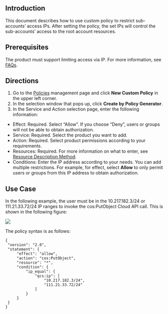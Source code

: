 ## Introduction
This document describes how to use custom policy to restrict sub-accounts’ access IPs. After setting the policy, the set IPs will control the sub-accounts’ access to the root account resources. 
## Prerequisites
The product must support limiting access via IP. For more information, see [FAQs](https://intl.cloud.tencent.com/document/product/598/18795).
## Directions
1. Go to the [Policies](https://console.cloud.tencent.com/cam/policy) management page and click **New Custom Policy** in the upper left corner.
3. In the selection window that pops up, click **Create by Policy Generator**.
4. In the Service and Action selection page, enter the following information:
  - Effect: Required. Select “Allow”. If you choose “Deny”, users or groups will not be able to obtain authorization.
  - Service: Required. Select the product you want to add.
  - Action: Required. Select product permissions according to your requirements.
  - Resources: Required. For more information on what to enter, see [Resource Description Method](https://intl.cloud.tencent.com/document/product/598/10606).
  - Conditions: Enter the IP address according to your needs. You can add multiple restrictions. For example, for effect, select **Allow** to only permit users or groups from this IP address to obtain authorization.

## Use Case
In the following example, the user must be in the 10.217.182.3/24 or 111.21.33.72/24 IP ranges to invoke the cos:PutObject Cloud API call. This is shown in the following figure:

![](https://main.qcloudimg.com/raw/7fa22e4797a7ca350957fafa1c8889b0.png)

The policy syntax is as follows:
```
{
 "version": "2.0",
 "statement": {
     "effect": "allow",
     "action": "cos:PutObject",
     "resource": "*",
     "condition": {
         "ip_equal": {
             "qcs:ip": [
                 "10.217.182.3/24",
                 "111.21.33.72/24"
             ]
         }
     }
 }
}
```
